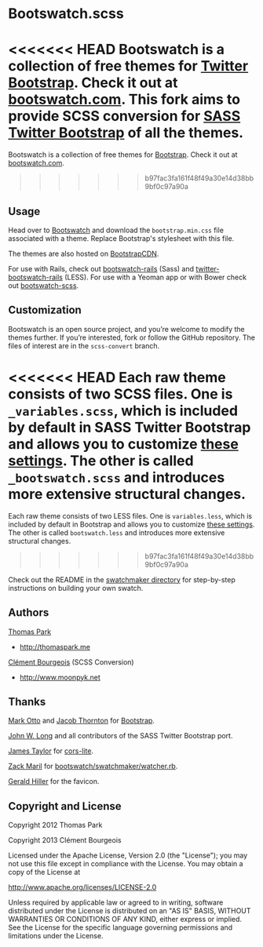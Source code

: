 Bootswatch.scss
===============

<<<<<<< HEAD
Bootswatch is a collection of free themes for [Twitter Bootstrap](http://twitter.github.com/bootstrap/). Check it out at [bootswatch.com](http://bootswatch.com).
This fork aims to provide SCSS conversion for [SASS Twitter Bootstrap](https://github.com/jlong/sass-twitter-bootstrap) of all the themes.
=======
Bootswatch is a collection of free themes for [Bootstrap](http://getbootstrap.com/2.3.2/). Check it out at [bootswatch.com](http://bootswatch.com).
>>>>>>> b97fac3fa161f48f49a30e14d38bb9bf0c97a90a

Usage
-----
Head over to [Bootswatch](http://bootswatch.com) and download the `bootstrap.min.css` file associated with a theme. Replace Bootstrap's stylesheet with this file.

The themes are also hosted on [BootstrapCDN](http://www.bootstrapcdn.com/).

For use with Rails, check out [bootswatch-rails](https://github.com/maxim/bootswatch-rails) (Sass) and [twitter-bootswatch-rails](https://github.com/scottvrosenthal/twitter-bootswatch-rails) (LESS). For use with a Yeoman app or with Bower check out [bootswatch-scss](https://github.com/nrub/bootswatch-scss).

Customization
------
Bootswatch is an open source project, and you’re welcome to modify the themes further. If you’re interested, fork or follow the GitHub repository. The files of interest are in the `scss-convert` branch.

<<<<<<< HEAD
Each raw theme consists of two SCSS files. One is `_variables.scss`, which is included by default in SASS Twitter Bootstrap and allows you to customize [these settings](http://twitter.github.io/bootstrap/customize.html#variables). The other is called `_bootswatch.scss` and introduces more extensive structural changes.
=======
Each raw theme consists of two LESS files. One is `variables.less`, which is included by default in Bootstrap and allows you to customize [these settings](http://getbootstrap.com/2.3.2/customize.html#variables). The other is called `bootswatch.less` and introduces more extensive structural changes.
>>>>>>> b97fac3fa161f48f49a30e14d38bb9bf0c97a90a

Check out the README in the [swatchmaker directory](https://github.com/thomaspark/bootswatch/tree/master/swatchmaker) for step-by-step instructions on building your own swatch.

Authors
-------
[Thomas Park](http://github.com/thomaspark)

+ http://thomaspark.me

[Clément Bourgeois](http://github.com/moonpyk) (SCSS Conversion)

+ http://www.moonpyk.net

Thanks
------
[Mark Otto](http://github.com/markdotto) and [Jacob Thornton](http://github.com/fat) for [Bootstrap](https://github.com/twitter/bootstrap).

[John W. Long](https://github.com/jlong) and all contributors of the SASS Twitter Bootstrap port.

[James Taylor](http://github.com/jostylr) for [cors-lite](https://github.com/jostylr/cors-lite).

[Zack Maril](http://github.com/zmaril) for [bootswatch/swatchmaker/watcher.rb](https://github.com/thomaspark/bootswatch/blob/master/swatchmaker/watcher.rb).

[Gerald Hiller](https://twitter.com/geraldhiller) for the favicon.


Copyright and License
----
Copyright 2012 Thomas Park

Copyright 2013 Clément Bourgeois

Licensed under the Apache License, Version 2.0 (the "License"); you may not use this file except in compliance with the License. You may obtain a copy of the License at

http://www.apache.org/licenses/LICENSE-2.0

Unless required by applicable law or agreed to in writing, software distributed under the License is distributed on an "AS IS" BASIS, WITHOUT WARRANTIES OR CONDITIONS OF ANY KIND, either express or implied. See the License for the specific language governing permissions and limitations under the License.

